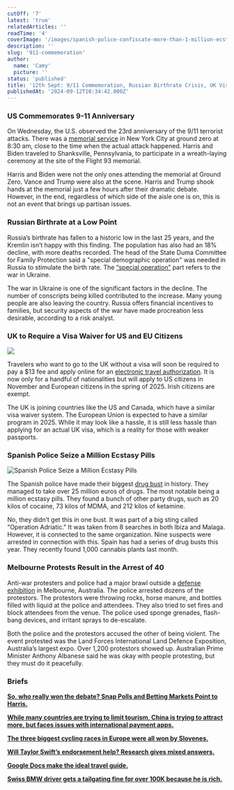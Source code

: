 ```yaml
---
cutOff: '7'
latest: 'true'
relatedArticles: ''
readTime: '4'
coverImage: '/images/spanish-police-confiscate-more-than-1-million-ecstasy-pills-cxOD.webp'
description: ''
slug: '911-commemoration'
author:
  name: 'Camy'
  picture: ''
status: 'published'
title: '12th Sept: 9/11 Commemoration, Russian Birthrate Crisis, UK Visa Waiver Requirements'
publishedAt: '2024-09-12T10:34:42.000Z'
---
```


### US Commemorates 9-11 Anniversary

On Wednesday, the U.S. observed the 23rd anniversary of the 9/11 terrorist attacks. There was a [memorial service](https://www.nbcnews.com/politics/2024-election/harris-trump-attend-911-ceremony-hours-first-debate-rcna170494) in New York City at ground zero at 8:30 am, close to the time when the actual attack happened. Harris and Biden traveled to Shanksville, Pennsylvania, to participate in a wreath-laying ceremony at the site of the Flight 93 memorial.

Harris and Biden were not the only ones attending the memorial at Ground Zero. Vance and Trump were also at the scene. Harris and Trump shook hands at the memorial just a few hours after their dramatic debate. However, in the end, regardless of which side of the aisle one is on, this is not an event that brings up partisan issues.

### Russian Birthrate at a Low Point

Russia’s birthrate has fallen to a historic low in the last 25 years, and the Kremlin isn’t happy with this finding. The population has also had an 18% decline, with more deaths recorded. The head of the State Duma Committee for Family Protection said a "special demographic operation" was needed in Russia to stimulate the birth rate. The [“special operation”](https://www.euronews.com/2024/09/10/russias-birth-rate-drops-to-its-lowest-in-a-quarter-century-data-shows) part refers to the war in Ukraine.

The war in Ukraine is one of the significant factors in the decline. The number of conscripts being killed contributed to the increase. Many young people are also leaving the country. Russia offers financial incentives to families, but security aspects of the war have made procreation less desirable, according to a risk analyst.

### UK to Require a Visa Waiver for US and EU Citizens

![](/images/uk-to-require-visa-waiver-in-2025-for-everyone-else-that-doesn-t-need-a-visa-for-uk-c3NT.webp)

Travelers who want to go to the UK without a visa will soon be required to pay a $13 fee and apply online for an [electronic travel authorization](https://edition.cnn.com/2024/09/10/travel/european-travelers-uk-entry-fee-eta/index.html). It is now only for a handful of nationalities but will apply to US citizens in November and European citizens in the spring of 2025. Irish citizens are exempt.

The UK is joining countries like the US and Canada, which have a similar visa waiver system. The European Union is expected to have a similar program in 2025. While it may look like a hassle, it is still less hassle than applying for an actual UK visa, which is a reality for those with weaker passports.

### Spanish Police Seize a Million Ecstasy Pills

![Spanish Police Seize a Million Ecstasy Pills](/images/spanish-police-confiscate-more-than-1-million-ecstasy-pills-g5Nj.webp)

The Spanish police have made their biggest [drug bust](https://www.euronews.com/2024/09/10/spanish-police-confiscate-more-than-1-million-ecstasy-pills) in history. They managed to take over 25 million euros of drugs. The most notable being a million ecstasy pills. They found a bunch of other party drugs, such as 20 kilos of cocaine, 73 kilos of MDMA, and 212 kilos of ketamine.

No, they didn’t get this in one bust. It was part of a big sting called “Operation Adriatic." It was taken from 8 searches in both Ibiza and Malaga. However, it is connected to the same organization. Nine suspects were arrested in connection with this. Spain has had a series of drug busts this year. They recently found 1,000 cannabis plants last month.

### Melbourne Protests Result in the Arrest of 40

Anti-war protesters and police had a major brawl outside a [defense exhibition](https://www.reuters.com/world/asia-pacific/anti-war-protesters-police-clash-outside-melbourne-defence-expo-2024-09-10/) in Melbourne, Australia. The police arrested dozens of the protestors. The protestors were throwing rocks, horse manure, and bottles filled with liquid at the police and attendees. They also tried to set fires and block attendees from the venue. The police used sponge grenades, flash-bang devices, and irritant sprays to de-escalate.

Both the police and the protestors accused the other of being violent. The event protested was the Land Forces International Land Defence Exposition, Australia’s largest expo. Over 1,200 protestors showed up. Australian Prime Minister Anthony Albanese said he was okay with people protesting, but they must do it peacefully.

### Briefs

[**So, who really won the debate? Snap Polls and Betting Markets Point to Harris.**](https://www.bbc.com/news/articles/c4gdnl9pg1wo)

[**While many countries are trying to limit tourism, China is trying to attract more, but faces issues with international payment apps.**](https://edition.cnn.com/2024/09/10/travel/china-travel-tips-visas-mobile-payments-intl-hnk/index.html)

[**The three biggest cycling races in Europe were all won by Slovenes.**](https://www.slovenia.info/en/press-centre/news-of-the-tourism-press-agency/29615-three-wins-in-the-biggest-races-two-cyclists-one-home-country-slovenia)

[**Will Taylor Swift’s endorsement help? Research gives mixed answers.**](https://www.npr.org/2024/09/11/nx-s1-5108695/taylor-swift-endorsement-kamala-harris)

[**Google Docs make the ideal travel guide.**](https://www.thrillist.com/travel/nation/google-docs-are-the-ideal-travel-guides)

[**Swiss BMW driver gets a tailgating fine for over 100K because he is rich.**](https://www.thedrive.com/news/swiss-bmw-driver-slammed-with-116000-tailgating-fine-because-hes-rich)